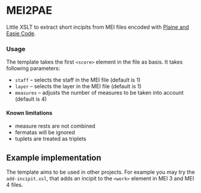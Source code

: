 # MEI2PAE

Little XSLT to extract short incipits from MEI files encoded with [Plaine and Easie Code](https://www.iaml.info/plaine-easie-code).

### Usage
The template takes the first `<score>` element in the file as basis. 
It takes following parameters: 
* `staff` – selects the staff in the MEI file (default is 1)
* `layer` – selects the layer in the MEI file (default is 1)
* `measures` – adjusts the number of measures to be taken into account (default is 4)

#### Known limitations
* measure rests are not combined
* fermatas will be ignored
* tuplets are treated as triplets

## Example implementation
The template aims to be used in other projects. For example you may try the `add-incipit.xsl`, that adds an incipit to the `<work>` element in MEI 3 and MEI 4 files.
